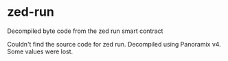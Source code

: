 # zed-run
Decompiled byte code from the zed run smart contract

Couldn't find the source code for zed run. Decompiled using Panoramix v4. Some values were lost. 
